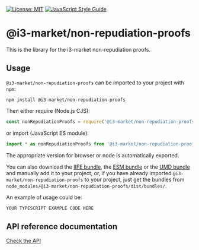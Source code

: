 [![License: MIT](https://img.shields.io/badge/License-MIT-yellow.svg)](https://opensource.org/licenses/MIT)
[![JavaScript Style Guide](https://img.shields.io/badge/code_style-standard-brightgreen.svg)](https://standardjs.com)


# @i3-market/non-repudiation-proofs

This is the library for the i3-market non-repudiation proofs.

## Usage

`@i3-market/non-repudiation-proofs` can be imported to your project with `npm`:

```console
npm install @i3-market/non-repudiation-proofs
```

Then either require (Node.js CJS):

```javascript
const nonRepudiationProofs = require('@i3-market/non-repudiation-proofs')
```

or import (JavaScript ES module):

```javascript
import * as nonRepudiationProofs from '@i3-market/non-repudiation-proofs'
```

The appropriate version for browser or node is automatically exported.

You can also download the [IIFE bundle](https://gitlab.com/i3-market/code/wp3/t3.3/non-repudiable-exchange/non-repudiable-proofs/-/raw/master/dist/bundles/non-repudiation-proofs.iife.js?inline=false), the [ESM bundle](https://gitlab.com/i3-market/code/wp3/t3.3/non-repudiable-exchange/non-repudiable-proofs/-/raw/master/dist/bundles/non-repudiation-proofs.esm.js?inline=false) or the [UMD bundle](https://gitlab.com/i3-market/code/wp3/t3.3/non-repudiable-exchange/non-repudiable-proofs/-/raw/master/dist/bundles/non-repudiation-proofs.umd.js?inline=false) and manually add it to your project, or, if you have already imported `@i3-market/non-repudiation-proofs` to your project, just get the bundles from `node_modules/@i3-market/non-repudiation-proofs/dist/bundles/`.

An example of usage could be:

```typescript
YOUR TYPESCRIPT EXAMPLE CODE HERE
```

## API reference documentation

[Check the API](./docs/API.md)
